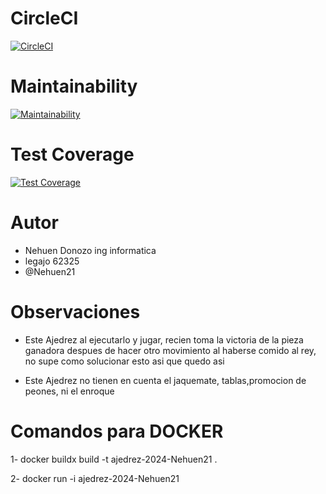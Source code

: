 

# CircleCI
[![CircleCI](https://dl.circleci.com/status-badge/img/gh/um-computacion-tm/ajedrez-2024-Nehuen21/tree/main.svg?style=svg)](https://dl.circleci.com/status-badge/redirect/gh/um-computacion-tm/ajedrez-2024-Nehuen21/tree/main)

# Maintainability
[![Maintainability](https://api.codeclimate.com/v1/badges/cfce0e3e97bd529639dd/maintainability)](https://codeclimate.com/github/um-computacion-tm/ajedrez-2024-Nehuen21/maintainability)

# Test Coverage
[![Test Coverage](https://api.codeclimate.com/v1/badges/cfce0e3e97bd529639dd/test_coverage)](https://codeclimate.com/github/um-computacion-tm/ajedrez-2024-Nehuen21/test_coverage)


# Autor
- Nehuen Donozo ing informatica
- legajo 62325
- @Nehuen21

# Observaciones

- Este Ajedrez al ejecutarlo y jugar, recien toma la victoria de la pieza ganadora despues de hacer otro movimiento al haberse comido al rey, no supe como solucionar esto asi que quedo asi

- Este Ajedrez no tienen en cuenta el jaquemate, tablas,promocion de peones, ni el enroque


# Comandos para DOCKER

1- docker buildx build -t ajedrez-2024-Nehuen21 .

2- docker run -i ajedrez-2024-Nehuen21
